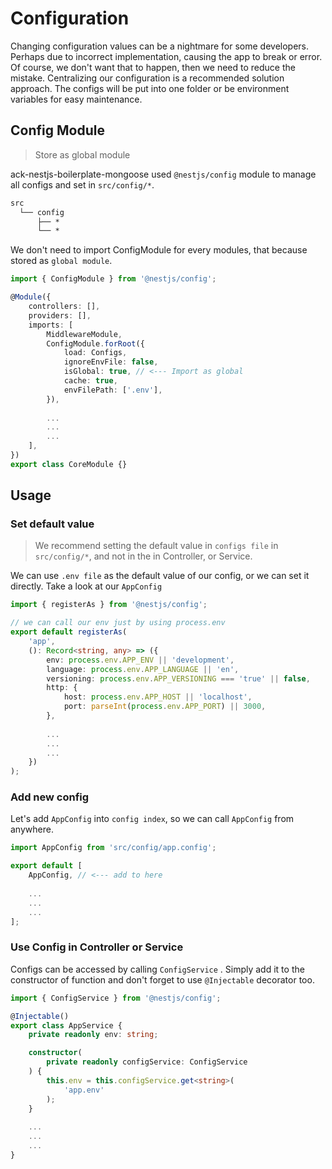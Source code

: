 # Configuration

Changing configuration values can be a nightmare for some developers. Perhaps due to incorrect implementation, causing the app to break or error. Of course, we don't want that to happen, then we need to reduce the mistake. Centralizing our configuration is a recommended solution approach. The configs will be put into one folder or be environment variables for easy maintenance.

## Config Module

> Store as global module

ack-nestjs-boilerplate-mongoose used `@nestjs/config` module to manage all configs and set in `src/config/*`.

```txt
src
  └── config
      ├── *
      └── *
```

We don't need to import ConfigModule for every modules, that because stored as `global module`.

```typescript
import { ConfigModule } from '@nestjs/config';

@Module({
    controllers: [],
    providers: [],
    imports: [
        MiddlewareModule,
        ConfigModule.forRoot({
            load: Configs,
            ignoreEnvFile: false,
            isGlobal: true, // <--- Import as global
            cache: true,
            envFilePath: ['.env'],
        }),
        
        ...
        ...
        ...
    ],
})
export class CoreModule {}

```

## Usage

### Set default value

> We recommend setting the default value in `configs file` in `src/config/*`, and not in the in Controller, or Service.

We can use `.env file` as the default value of our config, or we can set it directly. Take a look at our `AppConfig`

```typescript
import { registerAs } from '@nestjs/config';

// we can call our env just by using process.env
export default registerAs(
    'app',
    (): Record<string, any> => ({
        env: process.env.APP_ENV || 'development',
        language: process.env.APP_LANGUAGE || 'en',
        versioning: process.env.APP_VERSIONING === 'true' || false,
        http: {
            host: process.env.APP_HOST || 'localhost',
            port: parseInt(process.env.APP_PORT) || 3000,
        },
        
        ...
        ...
        ...
    })
);

```

### Add new config

Let's add `AppConfig` into `config index`, so we can call `AppConfig` from anywhere.

```typescript
import AppConfig from 'src/config/app.config';

export default [
    AppConfig, // <--- add to here
    
    ...
    ...
    ...
];

```

### Use Config in Controller or Service

Configs can be accessed by calling `ConfigService` . Simply add it to the constructor of function and don't forget to use `@Injectable` decorator too.

```typescript
import { ConfigService } from '@nestjs/config';

@Injectable()
export class AppService {
    private readonly env: string;

    constructor(
        private readonly configService: ConfigService
    ) {
        this.env = this.configService.get<string>(
            'app.env'
        );
    }
    
    ...
    ...
    ...
}
```

&nbsp;
